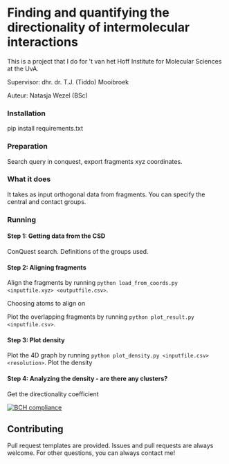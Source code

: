 # Finding and quantifying the directionality of intermolecular interactions
This is a project that I do for 't van het Hoff Institute for Molecular Sciences at the UvA.

Supervisor: dhr. dr. T.J. (Tiddo) Mooibroek

Auteur: Natasja Wezel (BSc)


### Installation
pip install requirements.txt

### Preparation
Search query in conquest, export fragments xyz coordinates.

### What it does
It takes as input orthogonal data from fragments. You can specify the central and contact groups.

### Running

#### Step 1: Getting data from the CSD
ConQuest search. Definitions of the groups used.

#### Step 2: Aligning fragments
Align the fragments by running `python load_from_coords.py <inputfile.xyz> <outputfile.csv>`. 

Choosing atoms to align on

Plot the overlapping fragments by running `python plot_result.py <inputfile.csv>`.

#### Step 3: Plot density
Plot the 4D graph by running `python plot_density.py <inputfile.csv> <resolution>`.
Plot the density

#### Step 4: Analyzing the density - are there any clusters?
Get the directionality coefficient

[![BCH compliance](https://bettercodehub.com/edge/badge/NatasjaWezel/MasterProject?branch=master)](https://bettercodehub.com/)


## Contributing
Pull request templates are provided. Issues and pull requests are always welcome.
For other questions, you can always contact me!
